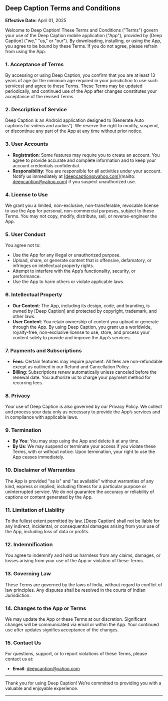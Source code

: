 ## Deep Caption Terms and Conditions

**Effective Date:** April 01, 2025

Welcome to Deep Caption! These Terms and Conditions ("Terms") govern your use of the Deep Caption mobile application ("App"), provided by [Deep Caption] ("we," "us," or "our"). By downloading, installing, or using the App, you agree to be bound by these Terms. If you do not agree, please refrain from using the App.

### 1. Acceptance of Terms
By accessing or using Deep Caption, you confirm that you are at least 13 years of age (or the minimum age required in your jurisdiction to use such services) and agree to these Terms. These Terms may be updated periodically, and continued use of the App after changes constitutes your acceptance of the revised Terms.

### 2. Description of Service
Deep Caption is an Android application designed to [Generate Auto captions for videos and audios"]. We reserve the right to modify, suspend, or discontinue any part of the App at any time without prior notice.

### 3. User Accounts
- **Registration**: Some features may require you to create an account. You agree to provide accurate and complete information and to keep your account credentials confidential.
- **Responsibility**: You are responsible for all activities under your account. Notify us immediately at [deepcaption@yahoo.com](mailto: deepcaption@yahoo.com) if you suspect unauthorized use.

### 4. License to Use
We grant you a limited, non-exclusive, non-transferable, revocable license to use the App for personal, non-commercial purposes, subject to these Terms. You may not copy, modify, distribute, sell, or reverse-engineer the App.

### 5. User Conduct
You agree not to:
- Use the App for any illegal or unauthorized purpose.
- Upload, share, or generate content that is offensive, defamatory, or infringes on intellectual property rights.
- Attempt to interfere with the App’s functionality, security, or performance.
- Use the App to harm others or violate applicable laws.

### 6. Intellectual Property
- **Our Content**: The App, including its design, code, and branding, is owned by [Deep Caption] and protected by copyright, trademark, and other laws.
- **User Content**: You retain ownership of content you upload or generate through the App. By using Deep Caption, you grant us a worldwide, royalty-free, non-exclusive license to use, store, and process your content solely to provide and improve the App’s services.

### 7. Payments and Subscriptions
- **Fees**: Certain features may require payment. All fees are non-refundable except as outlined in our Refund and Cancellation Policy.
- **Billing**: Subscriptions renew automatically unless canceled before the renewal date. You authorize us to charge your payment method for recurring fees.

### 8. Privacy
Your use of Deep Caption is also governed by our Privacy Policy. We collect and process your data only as necessary to provide the App’s services and in compliance with applicable laws.

### 9. Termination
- **By You**: You may stop using the App and delete it at any time.
- **By Us**: We may suspend or terminate your access if you violate these Terms, with or without notice. Upon termination, your right to use the App ceases immediately.

### 10. Disclaimer of Warranties
The App is provided "as is" and "as available" without warranties of any kind, express or implied, including fitness for a particular purpose or uninterrupted service. We do not guarantee the accuracy or reliability of captions or content generated by the App.

### 11. Limitation of Liability
To the fullest extent permitted by law, [Deep Caption] shall not be liable for any indirect, incidental, or consequential damages arising from your use of the App, including loss of data or profits.

### 12. Indemnification
You agree to indemnify and hold us harmless from any claims, damages, or losses arising from your use of the App or violation of these Terms.

### 13. Governing Law
These Terms are governed by the laws of India, without regard to conflict of law principles. Any disputes shall be resolved in the courts of Indian Jurisdiction.

### 14. Changes to the App or Terms
We may update the App or these Terms at our discretion. Significant changes will be communicated via email or within the App. Your continued use after updates signifies acceptance of the changes.

### 15. Contact Us
For questions, support, or to report violations of these Terms, please contact us at:

- **Email**: [deepcaption@yahoo.com](mailto:deepcaption@yahoo.com)

---

Thank you for using Deep Caption! We’re committed to providing you with a valuable and enjoyable experience.

---

